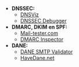 - **DNSSEC:**
  - [DNSViz](http://dnsviz.net/)
  - [DNSSEC Debugger](https://dnssec-debugger.verisignlabs.com/)
- **DMARC, DKIM en SPF:**
  - [Mail-tester.com](https://www.mail-tester.com/)
  - [DMARC Inspector](https://dmarcian.com/dmarc-inspector/)
- **DANE:**
  - [DANE SMTP Validator](https://dane.sys4.de/)
  - [HaveDane.net](https://havedane.net/)
